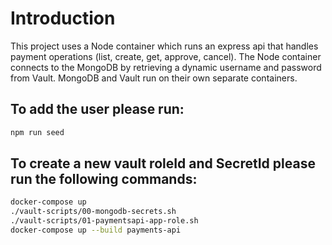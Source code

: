 # Introduction

This project uses a Node container which runs an express api that handles payment operations (list, create, get, approve, cancel).
The Node container connects to the MongoDB by retrieving a dynamic username and password from Vault.
MongoDB and Vault run on their own separate containers.

## To add the user please run:
```bash
npm run seed
```

## To create a new vault roleId and SecretId please run the following commands:
```bash
docker-compose up
./vault-scripts/00-mongodb-secrets.sh
./vault-scripts/01-paymentsapi-app-role.sh
docker-compose up --build payments-api
```
